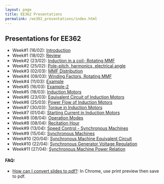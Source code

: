 ```yaml
---
layout: page
title: EE362 Presentations
permalink: /ee362_presentations/index.html
---
```


## Presentations for EE362

- Week#1 (16/02): [Introduction](/presentations/ee362_intro.html)
- Week#1 (18/02): [Review](/presentations/ee362_review.html)
- Week#2 (23/02): [Induction in a coil- Rotating MMF](/presentations/ee362_induction.html)
- Week#2 (25/02): [Pole-pitch, harmonics, electrical angle](/presentations/ee362_pole_pitch.html)
- Week#3 (02/03): [MMF Distribution](/presentations/ee362_mmf_distribution.html)
- Week#4 (09/03): [Winding Factors, Rotating MMF](/presentations/ee362_rotating_mmf.html)
- Week#4 (11/03): [Example](/presentations/ee362_rotating_mmf_example.html)
- Week#5 (16/03): [Example-2](/presentations/ee362_mmf_exercise.html)
- Week#5 (18/03): [Induction Motors](/presentations/ee362_induction_motors.html)
- Week#6 (23/03): [Equivalent Circuit of Induction Motors](/presentations/ee362_induction_motor_equivalent_circuit.html)
- Week#6 (25/03): [Power Flow of Induction Motors](/presentations/ee362_induction_motor_power_torque.html)
- Week#7 (30/03): [Torque in Induction Motors](/presentations/ee362_induction_motor_torque_curve.html)
- Week#7 (01/04): [Starting Current in Induction Motors](/presentations/ee362_induction_motor_starting_current.html)
- Week#8 (08/04): [Operation Modes](/presentations/ee362_induction_motor_control.html)
- Week#8 (08/04): [Recitation Hour](/presentations/ee362_recitation.html)
- Week#9 (13/04): [Speed Control - Synchronous Machines](/presentations/ee362_induction_VF_synchronous_motors.html)
- Week#9 (15/04): [Synchronous Machines](/presentations/ee362_synchronous_motors.html)
- Week#10 (20/04): [Synchronous Machine Equivalent Circuit](/presentations/ee362_synchronous_equivalent.html)
- Week#10 (22/04): [Synchronous Generator Voltage Regulation](/presentations/ee362_synchronous_voltage_regulation.html)
- Week#11 (27/04): [Synchronous Machine Power Relation](/presentations/ee362_synchronous_parallel_power.html)


#### FAQ:
- [How can I convert slides to pdf?](https://github.com/gnab/remark/issues/50): In Chrome, use print preview then save to pdf.
